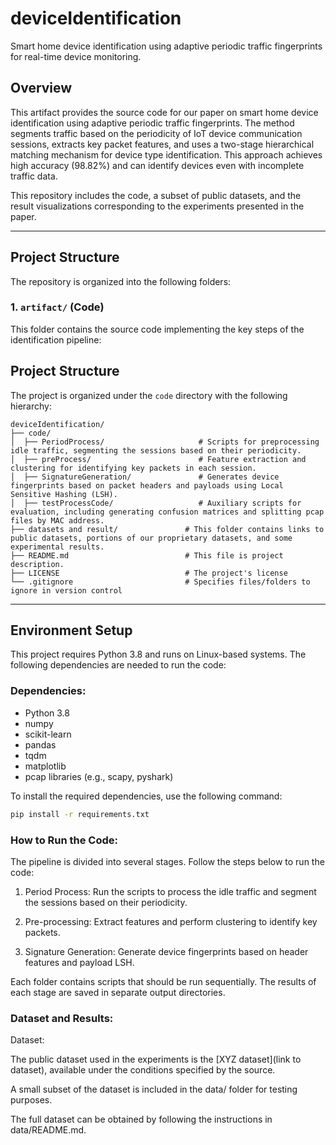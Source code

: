# deviceIdentification
Smart home device identification using adaptive periodic traffic fingerprints for real-time device monitoring.
## Overview
This artifact provides the source code for our paper on smart home device identification using adaptive periodic traffic fingerprints. The method segments traffic based on the periodicity of IoT device communication sessions, extracts key packet features, and uses a two-stage hierarchical matching mechanism for device type identification. This approach achieves high accuracy (98.82%) and can identify devices even with incomplete traffic data.

This repository includes the code, a subset of public datasets, and the result visualizations corresponding to the experiments presented in the paper.

---

## Project Structure

The repository is organized into the following folders:

### 1. `artifact/` (Code)
This folder contains the source code implementing the key steps of the identification pipeline:
## Project Structure
The project is organized under the `code` directory with the following hierarchy:

```plaintext
deviceIdentification/
├── code/
│  ├── PeriodProcess/                     # Scripts for preprocessing idle traffic, segmenting the sessions based on their periodicity.
│  ├── preProcess/                        # Feature extraction and clustering for identifying key packets in each session.
│  ├── SignatureGeneration/               # Generates device fingerprints based on packet headers and payloads using Local Sensitive Hashing (LSH).
│  ├── testProcessCode/                   # Auxiliary scripts for evaluation, including generating confusion matrices and splitting pcap files by MAC address.
├── datasets and result/               # This folder contains links to public datasets, portions of our proprietary datasets, and some experimental results.
├── README.md                          # This file is project description.
├── LICENSE                            # The project's license
└── .gitignore                         # Specifies files/folders to ignore in version control
```
---

## Environment Setup

This project requires Python 3.8 and runs on Linux-based systems. The following dependencies are needed to run the code:

### Dependencies:
- Python 3.8
- numpy
- scikit-learn
- pandas
- tqdm
- matplotlib
- pcap libraries (e.g., scapy, pyshark)

To install the required dependencies, use the following command:

```bash
pip install -r requirements.txt
```

### How to Run the Code:

The pipeline is divided into several stages. Follow the steps below to run the code:

1. Period Process: Run the scripts to process the idle traffic and segment the sessions based on their periodicity.

2. Pre-processing: Extract features and perform clustering to identify key packets.

3. Signature Generation: Generate device fingerprints based on header features and payload LSH.

Each folder contains scripts that should be run sequentially. The results of each stage are saved in separate output directories.

### Dataset and Results:

Dataset:

  The public dataset used in the experiments is the [XYZ dataset](link to dataset), available under the conditions specified by the source.
  
  A small subset of the dataset is included in the data/ folder for testing purposes.
  
  The full dataset can be obtained by following the instructions in data/README.md.

